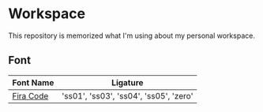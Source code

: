 # Workspace
This repository is memorized what I'm using about my personal workspace.

## Font
| Font Name | Ligature |
| - | - |
| [Fira Code](https://github.com/tonsky/FiraCode) | 'ss01', 'ss03', 'ss04', 'ss05', 'zero' |
